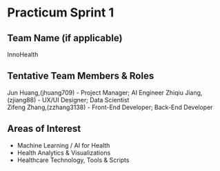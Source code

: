 # Practicum Sprint 1
## Team Name (if applicable)
InnoHealth

## Tentative Team Members & Roles
Jun Huang,(jhuang709) - Project Manager; AI Engineer
Zhiqiu Jiang,(zjiang88) - UX/UI Designer; Data Scientist  
Zifeng Zhang,(zzhang3138) - Front-End Developer; Back-End Developer

## Areas of Interest
* Machine Learning / AI for Health
* Health Analytics & Visualizations
* Healthcare Technology, Tools & Scripts
